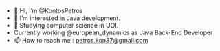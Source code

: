 - 👋 Hi, I’m @KontosPetros
- 👀 I’m interested in Java development.
- 🌱 Studying computer science in UOI.
- Currently working @european_dynamics as Java Back-End Developer
- 📫 How to reach me : petros.kon37@gmail.com

<!---
KontosPetros/KontosPetros is a ✨ special ✨ repository because its `README.md` (this file) appears on your GitHub profile.
You can click the Preview link to take a look at your changes.
--->
